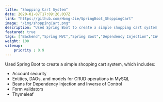 ```yaml
---
title: "Shopping Cart System"
date: 2020-01-07T17:09:26.037Z
link: "https://github.com/Hong-Jie/SpringBoot_ShoppingCart"
image: "/img/shoppingCart.png"
description: "Used Spring Boot to create a simple shopping cart system, which includes:<ul><li>Account security</li><li>Entities, DAOs, and models for CRUD operations in MySQL</li><li>Beans for Dependency Injection and Inverse of Control</li><li>Form validators</li><li>Thymeleaf</li></ul>"
featured: true
tags: ["Backend","Spring MVC","Spring Boot","Dependency Injection","Inverse of Control","CRUD","Java","MySQL","HTML"]
weight: 100
sitemap: 
    priority : 0.9
---
```


Used Spring Boot to create a simple shopping cart system, which includes:<ul><li>Account security</li><li>Entities, DAOs, and models for CRUD operations in MySQL</li><li>Beans for Dependency Injection and Inverse of Control</li><li>Form validators</li><li>Thymeleaf</li></ul>
